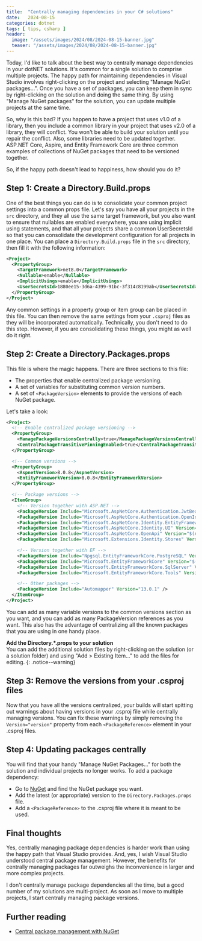 ```yaml
---
title:  "Centrally managing dependencies in your C# solutions"
date:   2024-08-15
categories: dotnet
tags: [ tips, csharp ]
header:
  image: "/assets/images/2024/08/2024-08-15-banner.jpg"
  teaser: "/assets/images/2024/08/2024-08-15-banner.jpg"
---
```


Today, I'd like to talk about the best way to centrally manage dependencies in your dotNET solutions.  It's common for a single solution to comprise multiple projects.  The happy path for maintaining dependencies in Visual Studio involves right-clicking on the project and selecting "Manage NuGet packages...".  Once you have a set of packages, you can keep them in sync by right-clicking on the solution and doing the same thing.  By using "Manage NuGet packages" for the solution, you can update multiple projects at the same time.

So, why is this bad?  If you happen to have a project that uses v1.0 of a library, then you include a common library in your project that uses v2.0 of a library, they will conflict.  You won't be able to build your solution until you repair the conflict.  Also, some libraries need to be updated together.  ASP.NET Core, Aspire, and Entity Framework Core are three common examples of collections of NuGet packages that need to be versioned together.

So, if the happy path doesn't lead to happiness, how should you do it?

## Step 1: Create a Directory.Build.props

One of the best things you can do is to consolidate your common project settings into a common props file.  Let's say you have all your projects in the `src` directory, and they all use the same target framework, but you also want to ensure that nullables are enabled everywhere, you are using implicit using statements, and that all your projects share a common UserSecretsId so that you can consolidate the development configuration for all projects in one place.  You can place a `Directory.Build.props` file in the `src` directory, then fill it with the following information:

```xml
<Project>
  <PropertyGroup>
    <TargetFramework>net8.0</TargetFramework>
    <Nullable>enable</Nullable>
    <ImplicitUsings>enable</ImplicitUsings>
    <UserSecretsId>1880ee15-3d6a-4399-91bc-3f314c8199ab</UserSecretsId>
  </PropertyGroup>
</Project>
```

Any common settings in a property group or item group can be placed in this file.  You can then remove the same settings from your `.csproj` files as they will be incorporated automatically.  Technically, you don't need to do this step.  However, if you are consolidating these things, you might as well do it right.

## Step 2: Create a Directory.Packages.props

This file is where the magic happens.  There are three sections to this file:

* The properties that enable centralized package versioning.
* A set of variables for substituting common version numbers.
* A set of `<PackageVersion>` elements to provide the versions of each NuGet package.

Let's take a look:

```xml
<Project>
  <!-- Enable centralized package versioning -->
  <PropertyGroup>
    <ManagePackageVersionsCentrally>true</ManagePackageVersionsCentrally>
    <CentralPackageTransitivePinningEnabled>true</CentralPackageTransitivePinningEnabled>
  </PropertyGroup>

  <!-- Common versions -->
  <PropertyGroup>
    <AspnetVersion>8.0.8</AspnetVersion>
    <EntityFrameworkVersion>8.0.8</EntityFrameworkVersion>
  </PropertyGroup>

  <!-- Package versions -->
  <ItemGroup>
    <!-- Version together with ASP.NET -->
    <PackageVersion Include="Microsoft.AspNetCore.Authentication.JwtBearer" Version="$(AspnetVersion)" />
    <PackageVersion Include="Microsoft.AspNetCore.Authentication.OpenIdConnect" Version="$(AspnetVersion)" />
    <PackageVersion Include="Microsoft.AspNetCore.Identity.EntityFrameworkCore" Version="$(AspnetVersion)" />
    <PackageVersion Include="Microsoft.AspNetCore.Identity.UI" Version="$(AspnetVersion)" />
    <PackageVersion Include="Microsoft.AspNetCore.OpenApi" Version="$(AspnetVersion)" />
    <PackageVersion Include="Microsoft.Extensions.Identity.Stores" Version="$(AspnetVersion)" />

    <!-- Version together with EF -->
    <PackageVersion Include="Npgsql.EntityFrameworkCore.PostgreSQL" Version="8.0.4" />
    <PackageVersion Include="Microsoft.EntityFrameworkCore" Version="$(EntityFrameworkVersion)" />
    <PackageVersion Include="Microsoft.EntityFrameworkCore.SqlServer" Version="$(EntityFrameworkVersion)" />
    <PackageVersion Include="Microsoft.EntityFrameworkCore.Tools" Version="$(EntityFrameworkVersion)" />

    <!-- Other packages -->
    <PackageVersion Include="Automapper" Version="13.0.1" />
  </ItemGroup>
</Project>
```

You can add as many variable versions to the common versions section as you want, and you can add as many PackageVersion references as you want.  This also has the advantage of centralizing all the known packages that you are using in one handy place.

**Add the Directory.\*.props to your solution**<br/>
You can add the additional solution files by right-clicking on the solution (or a solution folder) and using "Add > Existing Item..." to add the files for editing.
{: .notice--warning}

## Step 3: Remove the versions from your .csproj files

Now that you have all the versions centralized, your builds will start spitting out warnings about having versions in your .csproj file while centrally managing versions.  You can fix these warnings by simply removing the `Version="version"` property from each `<PackageReference>` element in your .csproj files.

## Step 4: Updating packages centrally

You will find that your handy "Manage NuGet Packages..." for both the solution and individual projects no longer works.  To add a package dependency:

* Go to [NuGet](https://nuget.org) and find the NuGet package you want.
* Add the latest (or appropriate) version to the `Directory.Packages.props` file.
* Add a `<PackageReference>` to the .csproj file where it is meant to be used.

## Final thoughts

Yes, centrally managing package dependencies is harder work than using the happy path that Visual Studio provides.  And, yes, I wish Visual Studio understood central package management.  However, the benefits for centrally managing packages far outweighs the inconvenience in larger and more complex projects.

I don't centrally manage package dependencies all the time, but a good number of my solutions are multi-project.  As soon as I move to multiple projects, I start centrally managing package versions.

## Further reading

* [Central package management with NuGet](https://learn.microsoft.com/nuget/consume-packages/Central-Package-Management)
